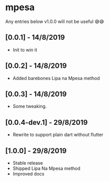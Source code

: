 # mpesa

Any entries below v1.0.0 will not be useful 😅😅

## [0.0.1] - 14/8/2019

* Init to win it

## [0.0.2] - 14/8/2019

* Added barebones Lipa na Mpesa method

## [0.0.3] - 14/8/2019

* Some tweaking.

## [0.0.4-dev.1] - 29/8/2019

* Rewrite to support plain dart without flutter

## [1.0.0] - 29/8/2019

* Stable release
* Shipped Lipa Na Mpesa method
* Improved docs
